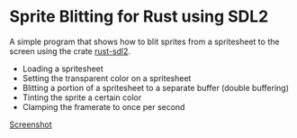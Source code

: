 # Sprite Blitting for Rust using SDL2

A simple program that shows how to blit sprites from a
spritesheet to the screen using the crate [rust-sdl2](https://github.com/Rust-SDL2/rust-sdl2).

* Loading a spritesheet
* Setting the transparent color on a spritesheet
* Blitting a portion of a spritesheet to a separate buffer (double buffering)
* Tinting the sprite a certain color
* Clamping the framerate to once per second

[Screenshot](assets/screenshot.png)
